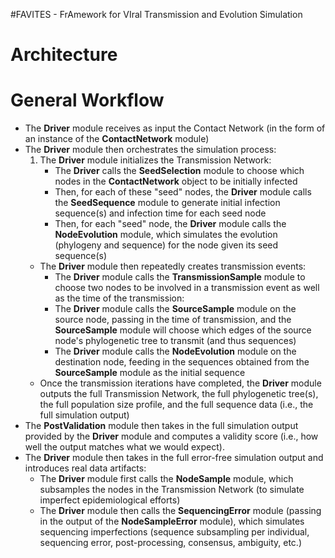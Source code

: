 #FAVITES - FrAmework for VIral Transmission and Evolution Simulation

Architecture
===

General Workflow
===
* The **Driver** module receives as input the Contact Network (in the form of an
  instance of the **ContactNetwork** module)
* The **Driver** module then orchestrates the simulation process:
    1. The **Driver** module initializes the Transmission Network:
        * The **Driver** calls the **SeedSelection** module to choose 
        which nodes in the **ContactNetwork** object to be initially infected
        * Then, for each of these "seed" nodes, the **Driver** module calls the
          **SeedSequence** module to generate initial infection sequence(s) and
          infection time for each seed node
        * Then, for each "seed" node, the **Driver** module calls the
          **NodeEvolution** module, which simulates the evolution (phylogeny and
          sequence) for the node given its seed sequence(s)
    * The **Driver** module then repeatedly creates transmission events:
        * The **Driver** module calls the **TransmissionSample**
           module to choose two nodes to be involved in a transmission event as well
           as the time of the transmission:
        * The **Driver** module calls the **SourceSample** module on
          the source node, passing in the time of transmission, and the
          **SourceSample** module will choose which edges of the source node's
          phylogenetic tree to transmit (and thus sequences)
        * The **Driver** module calls the **NodeEvolution** module
          on the destination node, feeding in the sequences obtained from the
          **SourceSample** module as the initial sequence
    * Once the transmission iterations have completed, the **Driver** module
      outputs the full Transmission Network, the full phylogenetic tree(s), the
      full population size profile, and the full sequence data (i.e., the full
      simulation output)
* The **PostValidation** module then takes in the full simulation output
  provided by the **Driver** module and computes a validity score (i.e., how
  well the output matches what we would expect).  
* The **Driver** module then takes in the full error-free simulation output
 and introduces real data artifacts:
    * The **Driver** module first calls the **NodeSample** module,
      which subsamples the nodes in the Transmission Network (to simulate
      imperfect epidemiological efforts)
    * The **Driver** module then calls the **SequencingError** module
      (passing in the output of the **NodeSampleError** module), which simulates
      sequencing imperfections (sequence subsampling per individual,
      sequencing error, post-processing, consensus, ambiguity, etc.)
